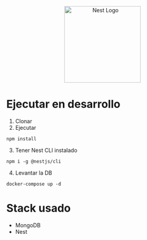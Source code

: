 <p align="center">
  <a href="http://nestjs.com/" target="blank"><img src="https://nestjs.com/img/logo-small.svg" width="200" alt="Nest Logo" /></a>
</p>

# Ejecutar en desarrollo

1. Clonar
2. Ejecutar
```
npm install
```
3. Tener Nest CLI instalado
```
npm i -g @nestjs/cli
```
4. Levantar la DB
```
docker-compose up -d
```


# Stack usado
* MongoDB
* Nest